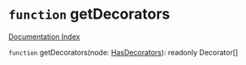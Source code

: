 # `function` getDecorators

[Documentation Index](../README.md)

`function` getDecorators(node: [HasDecorators](../type.HasDecorators/README.md)): readonly Decorator\[]